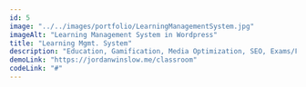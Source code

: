 ```yaml
---
id: 5
image: "../../images/portfolio/LearningManagementSystem.jpg"
imageAlt: "Learning Management System in Wordpress"
title: "Learning Mgmt. System"
description: "Education, Gamification, Media Optimization, SEO, Exams/Forms, Wordpress"
demoLink: "https://jordanwinslow.me/classroom"
codeLink: "#"
---
```

